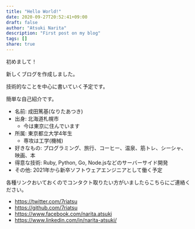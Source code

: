 ```yaml
---
title: "Hello World!"
date: 2020-09-27T20:52:41+09:00
draft: false
author: "Atsuki Narita"
description: "First post on my blog"
tags: []
share: true
---
```

<!--more-->

初めまして！

新しくブログを作成しました。

技術的なことを中心に書いていく予定です。

簡単な自己紹介です。
- 名前: 成田篤基(なりたあつき)
- 出身: 北海道札幌市
  - 今は東京に住んでいます
- 所属: 東京都立大学4年生
  - 専攻は工学(機械)
- 好きなもの: プログラミング、旅行、コーヒー、温泉、筋トレ、シーシャ、映画、本
- 得意な技術: Ruby, Python, Go, Node.jsなどのサーバーサイド開発
- その他: 2021年から新卒ソフトウェアエンジニアとして働く予定

各種リンクおいておくのでコンタクト取りたい方がいましたらこちらにご連絡ください。
- https://twitter.com/7riatsu
- https://github.com/7riatsu
- https://www.facebook.com/narita.atsuki
- https://www.linkedin.com/in/narita-atsuki/